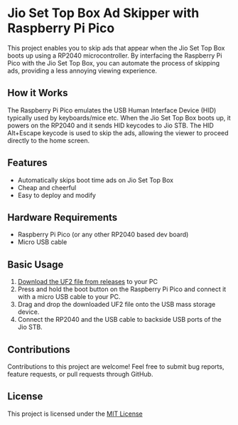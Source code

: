 # Jio Set Top Box Ad Skipper with Raspberry Pi Pico

This project enables you to skip ads that appear when the Jio Set Top Box boots up using a RP2040 microcontroller. By interfacing the Raspberry Pi Pico with the Jio Set Top Box, you can automate the process of skipping ads, providing a less annoying viewing experience.

## How it Works

The Raspberry Pi Pico emulates the USB Human Interface Device (HID) typically used by keyboards/mice etc. When the Jio Set Top Box boots up, it powers on the RP2040 and it sends HID keycodes to Jio STB. The HID Alt+Escape keycode is used to skip the ads, allowing the viewer to proceed directly to the home screen.

## Features

- Automatically skips boot time ads on Jio Set Top Box
- Cheap and cheerful
- Easy to deploy and modify

## Hardware Requirements

- Raspberry Pi Pico (or any other RP2040 based dev board)
- Micro USB cable

## Basic Usage

1. [Download the UF2 file from releases](https://github.com/shreyask21/Jio_STB_Ads_Skip/releases/latest) to your PC
2. Press and hold the boot button on the Raspberry Pi Pico and connect it with a micro USB cable to your PC.
3. Drag and drop the downloaded UF2 file onto the USB mass storage device.
4. Connect the RP2040 and the USB cable to backside USB ports of the Jio STB.

## Contributions

Contributions to this project are welcome! Feel free to submit bug reports, feature requests, or pull requests through GitHub.

## License

This project is licensed under the [MIT License](https://raw.githubusercontent.com/shreyask21/Jio_STB_Ads_Skip/main/LICENSE)
